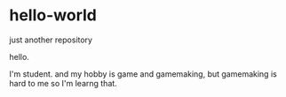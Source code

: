 # hello-world
just another repository

hello.

I'm student. and my hobby is game and gamemaking, but gamemaking is hard to me so I'm learng that.
